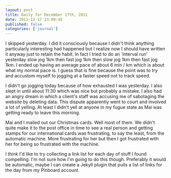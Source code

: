 ```yaml
---
layout: post
title: Daily for December 17th, 2011
date: 2011-12-17 23:09:45
published: false
categories: ['journal']
---
```


I skipped yesterday. I did it consciously because I didn't think anything particularly interesting had happened but I realize now I should have written it anyway just to retain the habit. In fact I tried to do an 'interval run' yesterday slow jog 1km then fast jog 1km then slow jog 1km then fast jog 1km. I ended up having an average pace of about 6 min / km which is about what my normal pace is. I guess that is fine because the point was to try and accustom myself to jogging at a faster speed not to track speed.

I didn't go jogging today because of how exhausted I was yesterday. I also slept in until about 11:30 which was nice but probably a mistake. I also had an angry dream in which a client's staff was accusing me of sabotaging the website by deleting data. This dispute apparently went to court and involved a lot of yelling. At least I didn't yell at anyone in my fugue state as Mai was getting ready to leave this morning.

Mai and I mailed out our Christmas cards. Well most of them. We didn't quite make it to the post office in time to see a real person and getting stamps for our international cards was frustrating, to say the least, from the automatic machine. More frustrating for her but then I got frustrated with her for being so frustrated with the machine.

I think I'd like to try collecting a link list for each day of stuff I found compelling. I'm not sure how I'm going to do this though. Preferably it would be automatic, maybe I can create a Jekyll plugin that pulls a list of links for the day from my Pinboard account.
